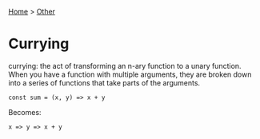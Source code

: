 [Home](../) > [Other](./)

# Currying

currying: the act of transforming an n-ary function to a unary function. When you have a function with multiple arguments, they are broken down into a series of functions that take parts of the arguments.

`const sum = (x, y) => x + y`

Becomes:

`x => y => x + y`
